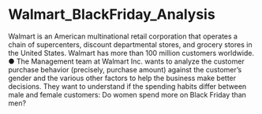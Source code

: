 # Walmart_BlackFriday_Analysis
 Walmart is an American multinational retail corporation that operates a chain of supercenters, discount departmental stores, and grocery stores in the United States. Walmart has more than 100 million customers worldwide. ● The Management team at Walmart Inc. wants to analyze the customer purchase behavior (precisely, purchase amount) against the customer’s gender and the various other factors to help the business make better decisions. They want to understand if the spending habits differ between male and female customers: Do women spend more on Black Friday than men?
